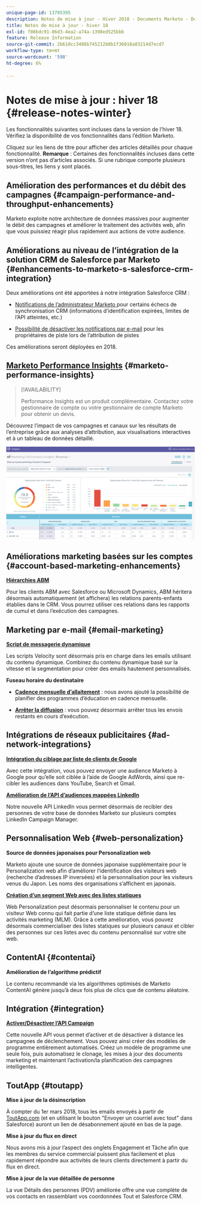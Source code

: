 ```yaml
---
unique-page-id: 13795395
description: Notes de mise à jour - Hiver 2018 - Documents Marketo - Documentation du produit
title: Notes de mise à jour - hiver 18
exl-id: f08bdc91-86d3-4ea2-a74a-1398ed525bbb
feature: Release Information
source-git-commit: 2b610cc3486b745212b0b1f36018a83214d7ecd7
workflow-type: tm+mt
source-wordcount: '598'
ht-degree: 6%

---
```


# Notes de mise à jour : hiver 18 {#release-notes-winter}

Les fonctionnalités suivantes sont incluses dans la version de l’hiver 18. Vérifiez la disponibilité de vos fonctionnalités dans l’édition Marketo.

Cliquez sur les liens de titre pour afficher des articles détaillés pour chaque fonctionnalité. **Remarque** : Certaines des fonctionnalités incluses dans cette version n’ont pas d’articles associés. Si une rubrique comporte plusieurs sous-titres, les liens y sont placés.

## Amélioration des performances et du débit des campagnes {#campaign-performance-and-throughput-enhancements}

Marketo exploite notre architecture de données massives pour augmenter le débit des campagnes et améliorer le traitement des activités web, afin que vous puissiez réagir plus rapidement aux actions de votre audience.

## Améliorations au niveau de l’intégration de la solution CRM de Salesforce par Marketo {#enhancements-to-marketo-s-salesforce-crm-integration}

Deux améliorations ont été apportées à notre intégration Salesforce CRM :

* [ Notifications de l’administrateur Marketo ](/help/marketo/product-docs/core-marketo-concepts/miscellaneous/understanding-notifications/notification-types.md) pour certains échecs de synchronisation CRM (informations d’identification expirées, limites de l’API atteintes, etc.)

* [Possibilité de désactiver les notifications par e-mail](/help/marketo/product-docs/crm-sync/salesforce-sync/setup/optional-steps/turn-off-email-notifications-to-lead-owner.md) pour les propriétaires de piste lors de l’attribution de pistes

Ces améliorations seront déployées en 2018.

## [Marketo Performance Insights](/help/marketo/product-docs/reporting/performance-insights/performance-insights-overview.md) {#marketo-performance-insights}

>[!AVAILABILITY]
>
>Performance Insights est un produit complémentaire. Contactez votre gestionnaire de compte ou votre gestionnaire de compte Marketo pour obtenir un devis.

Découvrez l’impact de vos campagnes et canaux sur les résultats de l’entreprise grâce aux analyses d’attribution, aux visualisations interactives et à un tableau de données détaillé.

![](assets/image2018-2-5-7-3a55-3a46.png)

## Améliorations marketing basées sur les comptes {#account-based-marketing-enhancements}

**[Hiérarchies ABM](/help/marketo/product-docs/target-account-management/target/named-accounts/tam-hierarchies.md)**

Pour les clients ABM avec Salesforce ou Microsoft Dynamics, ABM héritera désormais automatiquement (et affichera) les relations parents-enfants établies dans le CRM. Vous pourrez utiliser ces relations dans les rapports de cumul et dans l’exécution des campagnes.

## Marketing par e-mail {#email-marketing}

**[Script de messagerie dynamique](/help/marketo/product-docs/email-marketing/general/using-tokens/create-an-email-script-token.md)**

Les scripts Velocity sont désormais pris en charge dans les emails utilisant du contenu dynamique. Combinez du contenu dynamique basé sur la vitesse et la segmentation pour créer des emails hautement personnalisés.

**Fuseau horaire du destinataire**

* **[Cadence mensuelle d’allaitement](/help/marketo/product-docs/email-marketing/email-programs/email-program-actions/scheduling-with-recipient-time-zone/schedule-email-programs-with-recipient-time-zone.md)** : nous avons ajouté la possibilité de planifier des programmes d’éducation en cadence mensuelle.

* **[Arrêter la diffusion](/help/marketo/product-docs/email-marketing/email-programs/email-program-actions/scheduling-with-recipient-time-zone/abort-delivery-of-email-programs-scheduled-with-recipient-time-zone.md)** : vous pouvez désormais arrêter tous les envois restants en cours d’exécution.

## Intégrations de réseaux publicitaires {#ad-network-integrations}

**[Intégration du ciblage par liste de clients de Google](/help/marketo/product-docs/demand-generation/ad-network-integrations/add-google-customer-match-as-a-launchpoint-service.md)**

Avec cette intégration, vous pouvez envoyer une audience Marketo à Google pour qu’elle soit ciblée à l’aide de Google AdWords, ainsi que re-cibler les audiences dans YouTube, Search et Gmail.

**[Amélioration de l’API d’audiences mappées LinkedIn](/help/marketo/product-docs/demand-generation/ad-network-integrations/add-linkedin-matched-audiences-as-a-launchpoint-service.md)**

Notre nouvelle API LinkedIn vous permet désormais de recibler des personnes de votre base de données Marketo sur plusieurs comptes LinkedIn Campaign Manager.

## Personnalisation Web {#web-personalization}

**Source de données japonaises pour Personalization web**

Marketo ajoute une source de données japonaise supplémentaire pour le Personalization web afin d’améliorer l’identification des visiteurs web (recherche d’adresses IP inversées) et la personnalisation pour les visiteurs venus du Japon. Les noms des organisations s’affichent en japonais.

**[Création d’un segment Web avec des listes statiques](/help/marketo/product-docs/web-personalization/using-web-segments/create-a-segment-using-a-static-list.md)**

Web Personalization peut désormais personnaliser le contenu pour un visiteur Web connu qui fait partie d’une liste statique définie dans les activités marketing (MLM). Grâce à cette amélioration, vous pouvez désormais commercialiser des listes statiques sur plusieurs canaux et cibler des personnes sur ces listes avec du contenu personnalisé sur votre site web.

## ContentAI {#contentai}

**Amélioration de l’algorithme prédictif**

Le contenu recommandé via les algorithmes optimisés de Marketo ContentAI génère jusqu’à deux fois plus de clics que de contenu aléatoire.

## Intégration {#integration}

**[Activer/Désactiver l’API Campaign](https://experienceleague.adobe.com/en/docs/marketo-developer/marketo/rest/assets/smart-campaigns)**

Cette nouvelle API vous permet d’activer et de désactiver à distance les campagnes de déclenchement. Vous pouvez ainsi créer des modèles de programme entièrement automatisés. Créez un modèle de programme une seule fois, puis automatisez le clonage, les mises à jour des documents marketing et maintenant l’activation/la planification des campagnes intelligentes.

## ToutApp {#toutapp}

**Mise à jour de la désinscription**

À compter du 1er mars 2018, tous les emails envoyés à partir de [ToutApp.com](https://ToutApp.com) (et en utilisant le bouton &quot;Envoyer un courriel avec tout&quot; dans Salesforce) auront un lien de désabonnement ajouté en bas de la page.

**Mise à jour du flux en direct**

Nous avons mis à jour l’aspect des onglets Engagement et Tâche afin que les membres du service commercial puissent plus facilement et plus rapidement répondre aux activités de leurs clients directement à partir du flux en direct.

**Mise à jour de la vue détaillée de personne**

La vue Détails des personnes (PDV) améliorée offre une vue complète de vos contacts en rassemblant vos coordonnées Tout et Salesforce CRM.
